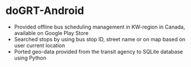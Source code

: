# doGRT-Android

* Provided offline bus scheduling management in KW-region in Canada, available on Google Play Store
* Searched stops by using bus stop ID, street name or on map based on user current location
* Ported geo-data provided from the transit agency to SQLite database using Python

